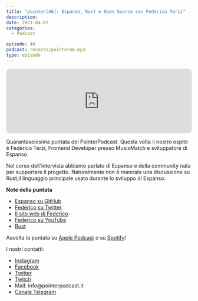 ```yaml
---
title: "pointer[46]: Espanso, Rust e Open Source con Federico Terzi"
description:
date: 2021-04-07
categories:
  - Podcast

episode: 46
podcast: records/pointer46.mp3
type: episode
---
```


<p><iframe src="https://embed.podcasts.apple.com/us/podcast/pointer-46-espanso-rust-e-open-source-con-federico-terzi/id1465505870?i=1000516119791&amp;itsct=podcast_box&amp;itscg=30200&amp;theme=auto" sandbox="allow-forms allow-popups allow-same-origin allow-scripts allow-top-navigation-by-user-activation" allow="autoplay *; encrypted-media *;" style="width: 100%; max-width: 660px; overflow: hidden; border-radius: 10px; background: transparent none repeat scroll 0% 0%; --darkreader-inline-bgcolor:transparent; --darkreader-inline-bgimage:none;" data-darkreader-inline-bgcolor="" data-darkreader-inline-bgimage="" height="175px" frameborder="0"></iframe></p>

<!-- wp:paragraph -->
<p>Quarantaseiesima puntata del PointerPodcast. Questa volta il nostro ospite è Federico Terzi, Frontend Developer presso MusixMatch e sviluppatore di Espanso.</p>
<!-- /wp:paragraph -->

<!-- wp:paragraph -->
<p>Nel corso dell'intervista abbiamo parlato di Espanso e della community nata per supportare il progetto. Naturalmente non è mancata una discussione su Rust,il linguaggio principale usato durante lo sviluppo di Espanso.</p>
<!-- /wp:paragraph -->

<!-- wp:paragraph -->
<p><strong>Note della puntata</strong></p>
<!-- /wp:paragraph -->

<!-- wp:list -->
<ul><li><a href="https://github.com/federico-terzi/espanso">Espanso su GitHub</a></li><li><a href="https://twitter.com/terzi_federico">Federico su Twitter</a></li><li><a href="https://federicoterzi.com/">Il sito web di Federico</a></li><li><a href="https://www.youtube.com/channel/UCLXAviTgz5MuJrR_rbLGNWg">Federico su YouTube</a></li><li><a href="https://www.rust-lang.org/">Rust</a></li></ul>
<!-- /wp:list -->

<!-- wp:paragraph -->
<p>Ascolta la puntata su <a href="https://podcasts.apple.com/it/podcast/pointerpodcast/id1465505870">Apple Podcast</a> o su <a href="https://open.spotify.com/show/3XmDzcZv4rCIx1VpWrbrkh">Spotify</a>!</p>
<!-- /wp:paragraph -->

<!-- wp:paragraph -->
<p>I nostri contatti:</p>
<!-- /wp:paragraph -->

<!-- wp:list -->
<ul><li><a href="https://www.instagram.com/pointerpodcast/">Instagram</a></li><li><a href="https://www.facebook.com/pointerPodcast/">Facebook</a></li><li><a href="https://twitter.com/PointerPodcast">Twitter</a></li><li><a href="https://www.twitch.tv/pointerpodcast">Twitch</a></li><li>Mail: info@pointerpodcast.it</li><li><a href="https://t.me/PointerPodcast">Canale Telegram</a></li></ul>
<!-- /wp:list -->